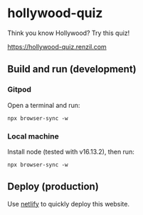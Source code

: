 # hollywood-quiz
Think you know Hollywood? Try this quiz!

https://hollywood-quiz.renzil.com

## Build and run (development)

### Gitpod
Open a terminal and run:
```
npx browser-sync -w
```

### Local machine
Install node (tested with v16.13.2), then run:
```
npx browser-sync -w
```

## Deploy (production)
Use [netlify](https://netlify.com) to quickly deploy this website.
